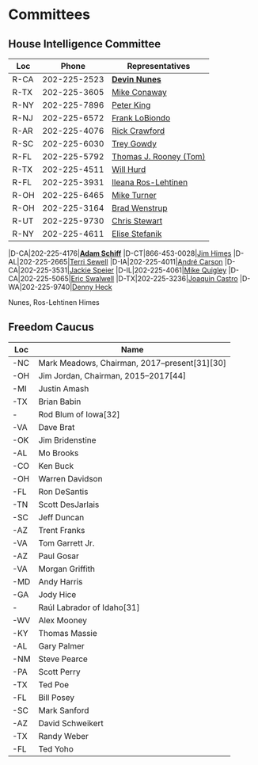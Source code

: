 # Committees

## House Intelligence Committee

|Loc | Phone      | Representatives                                         
|----|------------|---------------------------------------------------------
|R-CA|202-225-2523|[**Devin Nunes**](http://nunes.house.gov/contact/offices.htm)
|R-TX|202-225-3605|[Mike Conaway](http://conaway.house.gov/contact/offices.htm)
|R-NY|202-225-7896|[Peter King](https://peteking.house.gov/contact/offices)
|R-NJ|202-225-6572|[Frank LoBiondo](https://lobiondo.house.gov/contact-me)
|R-AR|202-225-4076|[Rick Crawford](http://crawford.house.gov/contact/officeinformation.htm)
|R-SC|202-225-6030|[Trey Gowdy](https://gowdy.house.gov/contact/offices)
|R-FL|202-225-5792|[Thomas J. Rooney (Tom)](https://rooney.house.gov/contact/offices)
|R-TX|202-225-4511|[Will Hurd](https://hurd.house.gov/contact/offices)
|R-FL|202-225-3931|[Ileana Ros-Lehtinen](https://ros-lehtinen.house.gov/contact-me)
|R-OH|202-225-6465|[Mike Turner](https://turner.house.gov/contact/offices)
|R-OH|202-225-3164|[Brad Wenstrup](http://wenstrup.house.gov/contact/officelocations.htm)
|R-UT|202-225-9730|[Chris Stewart](https://stewart.house.gov/contact/offices)
|R-NY|202-225-4611|[Elise Stefanik](https://stefanik.house.gov/contact/offices)

|D-CA|202-225-4176|[**Adam Schiff**](http://schiff.house.gov/contact)
|D-CT|866-453-0028|[Jim Himes](https://himes.house.gov/contact-me/my-offices)
|D-AL|202-225-2665|[Terri Sewell](https://sewell.house.gov/contact/email-me)
|D-IA|202-225-4011|[André Carson](https://carson.house.gov/contact)
|D-CA|202-225-3531|[Jackie Speier](https://speier.house.gov/contact)
|D-IL|202-225-4061|[Mike Quigley](https://quigley.house.gov/contact/offices)
|D-CA|202-225-5065|[Eric Swalwell](https://swalwell.house.gov/office-locations)
|D-TX|202-225-3236|[Joaquin Castro](https://castro.house.gov/contact/offices)
|D-WA|202-225-9740|[Denny Heck](https://dennyheck.house.gov/contact/offices)

Nunes, Ros-Lehtinen
Himes

## Freedom Caucus

|Loc |Name
|----|--------------------------------------------
| -NC|Mark Meadows, Chairman, 2017–present[31][30]
| -OH|Jim Jordan, Chairman, 2015–2017[44]
| -MI|Justin Amash
| -TX|Brian Babin
| -  |Rod Blum of Iowa[32]
| -VA|Dave Brat
| -OK|Jim Bridenstine
| -AL|Mo Brooks
| -CO|Ken Buck
| -OH|Warren Davidson
| -FL|Ron DeSantis
| -TN|Scott DesJarlais
| -SC|Jeff Duncan
| -AZ|Trent Franks
| -VA|Tom Garrett Jr.
| -AZ|Paul Gosar
| -VA|Morgan Griffith
| -MD|Andy Harris
| -GA|Jody Hice
| -  |Raúl Labrador of Idaho[31]
| -WV|Alex Mooney
| -KY|Thomas Massie
| -AL|Gary Palmer
| -NM|Steve Pearce
| -PA|Scott Perry
| -TX|Ted Poe
| -FL|Bill Posey
| -SC|Mark Sanford
| -AZ|David Schweikert
| -TX|Randy Weber
| -FL|Ted Yoho
